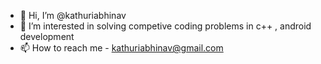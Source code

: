 - 👋 Hi, I’m @kathuriabhinav
- 👀 I’m interested in solving competive coding problems in c++ , android development
- 📫 How to reach me - kathuriabhinav@gmail.com

<!---
kathuriabhinav/kathuriabhinav is a ✨ special ✨ repository because its `README.md` (this file) appears on your GitHub profile.
You can click the Preview link to take a look at your changes.
--->
